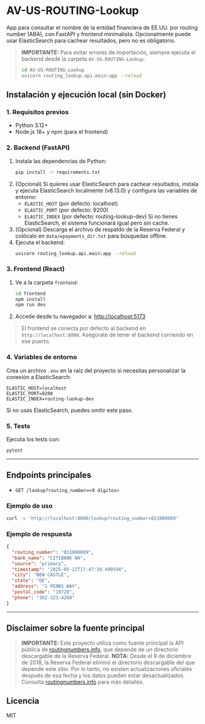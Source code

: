 # AV-US-ROUTING-Lookup

App para consultar el nombre de la entidad financiera de EE.UU. por routing number (ABA), con FastAPI y frontend minimalista. Opcionalmente puede usar ElasticSearch para cachear resultados, pero no es obligatorio.

> **IMPORTANTE:** Para evitar errores de importación, siempre ejecuta el backend desde la carpeta `AV-US-ROUTING-Lookup`:
> ```sh
> cd AV-US-ROUTING-Lookup
> uvicorn routing_lookup.api.main:app --reload
> ```

## Instalación y ejecución local (sin Docker)

### 1. Requisitos previos
- Python 3.12+
- Node.js 18+ y npm (para el frontend)

### 2. Backend (FastAPI)

1. Instala las dependencias de Python:
   ```sh
   pip install -r requirements.txt
   ```
2. (Opcional) Si quieres usar ElasticSearch para cachear resultados, instala y ejecuta ElasticSearch localmente (v8.13.0) y configura las variables de entorno:
   - `ELASTIC_HOST` (por defecto: localhost)
   - `ELASTIC_PORT` (por defecto: 9200)
   - `ELASTIC_INDEX` (por defecto: routing-lookup-dev)
   Si no tienes ElasticSearch, el sistema funcionará igual pero sin cache.
3. (Opcional) Descarga el archivo de respaldo de la Reserva Federal y colócalo en `data/epayments_dir.txt` para búsquedas offline.
4. Ejecuta el backend:
   ```sh
   uvicorn routing_lookup.api.main:app --reload
   ```

### 3. Frontend (React)

1. Ve a la carpeta `frontend`:
   ```sh
   cd frontend
   npm install
   npm run dev
   ```
2. Accede desde tu navegador a: [http://localhost:5173](http://localhost:5173)

> El frontend se conecta por defecto al backend en `http://localhost:8000`. Asegúrate de tener el backend corriendo en ese puerto.

### 4. Variables de entorno

Crea un archivo `.env` en la raíz del proyecto si necesitas personalizar la conexión a ElasticSearch:
```
ELASTIC_HOST=localhost
ELASTIC_PORT=9200
ELASTIC_INDEX=routing-lookup-dev
```

Si no usas ElasticSearch, puedes omitir este paso.

### 5. Tests

Ejecuta los tests con:
```sh
pytest
```

---

## Endpoints principales

- `GET /lookup?routing_number=<9 dígitos>`

### Ejemplo de uso

```bash
curl -s 'http://localhost:8000/lookup?routing_number=021000089'
```

### Ejemplo de respuesta
```json
{
  "routing_number": "021000089",
  "bank_name": "CITIBANK NA",
  "source": "primary",
  "timestamp": "2025-05-22T17:47:30.499594",
  "city": "NEW CASTLE",
  "state": "DE",
  "address": "1 PENNS WAY",
  "postal_code": "19720",
  "phone": "302-323-4260"
}
```

---

## Disclaimer sobre la fuente principal

> **IMPORTANTE:** Este proyecto utiliza como fuente principal la API pública de [routingnumbers.info](https://www.routingnumbers.info/), que depende de un directorio descargable de la Reserva Federal. **NOTA:** Desde el 9 de diciembre de 2018, la Reserva Federal eliminó el directorio descargable del que depende este sitio. Por lo tanto, no existen actualizaciones oficiales después de esa fecha y los datos pueden estar desactualizados. Consulta [routingnumbers.info](https://www.routingnumbers.info/) para más detalles.

## Licencia

MIT
